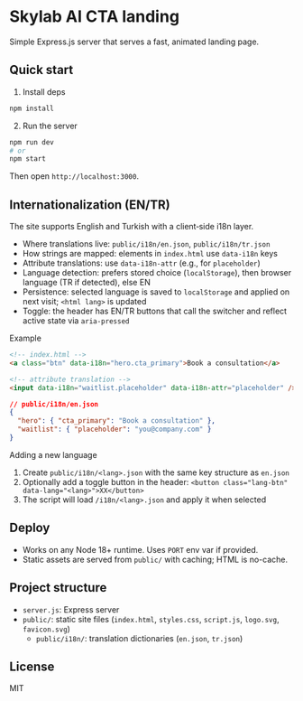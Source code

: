 Skylab AI CTA landing
======================

Simple Express.js server that serves a fast, animated landing page.

Quick start
-----------

1) Install deps

```sh
npm install
```

2) Run the server

```sh
npm run dev
# or
npm start
```

Then open `http://localhost:3000`.

Internationalization (EN/TR)
----------------------------

The site supports English and Turkish with a client‑side i18n layer.

- Where translations live: `public/i18n/en.json`, `public/i18n/tr.json`
- How strings are mapped: elements in `index.html` use `data-i18n` keys
- Attribute translations: use `data-i18n-attr` (e.g., for `placeholder`)
- Language detection: prefers stored choice (`localStorage`), then browser language (TR if detected), else EN
- Persistence: selected language is saved to `localStorage` and applied on next visit; `<html lang>` is updated
- Toggle: the header has EN/TR buttons that call the switcher and reflect active state via `aria-pressed`

Example

```html
<!-- index.html -->
<a class="btn" data-i18n="hero.cta_primary">Book a consultation</a>

<!-- attribute translation -->
<input data-i18n="waitlist.placeholder" data-i18n-attr="placeholder" />
```

```json
// public/i18n/en.json
{
  "hero": { "cta_primary": "Book a consultation" },
  "waitlist": { "placeholder": "you@company.com" }
}
```

Adding a new language
1. Create `public/i18n/<lang>.json` with the same key structure as `en.json`
2. Optionally add a toggle button in the header: `<button class="lang-btn" data-lang="<lang>">XX</button>`
3. The script will load `/i18n/<lang>.json` and apply it when selected

Deploy
------

- Works on any Node 18+ runtime. Uses `PORT` env var if provided.
- Static assets are served from `public/` with caching; HTML is no-cache.

Project structure
-----------------

- `server.js`: Express server
- `public/`: static site files (`index.html`, `styles.css`, `script.js`, `logo.svg`, `favicon.svg`)
  - `public/i18n/`: translation dictionaries (`en.json`, `tr.json`)

License
-------

MIT


